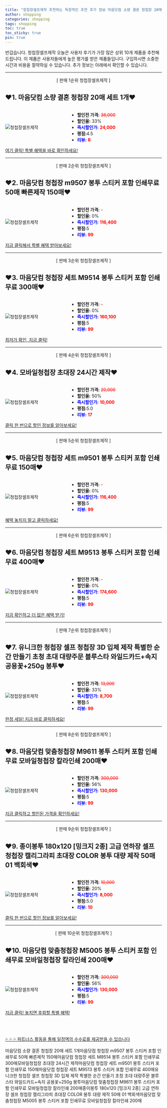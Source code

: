 ```yaml
---
title: "청첩장셀프제작 추천하는 독창적인 추천 추가 정보 마음닷컴 소량 결혼 청첩장 20매"
author: shopping
categories: shopping
tags: shopping
toc: true
toc_sticky: true
pin: true
---
```

반갑습니다. 청첩장셀프제작 오늘은 사용자 후기가 가장 많은 상위 10개 제품을 추천해드립니다. 이 제품은 사용자들에게 높은 평가를 받은 제품들입니다. 구입하시면 소중한 시간과 비용을 절약하실 수 있습니다. 추가 정보는 아래에서 확인할 수 있습니다.

---
<p class="toplist" style="margin: 0 auto; display: block; width: fit-content;">[ 판매 1순위 청첩장셀프제작 ]</p>

<h2><strong>❤️1. 마음닷컴 소량 결혼 청첩장 20매 세트 1개❤️</strong></h2>

<div style="display: flex; align-items: center;">
    <div style="flex: 0.4;">
        <img src="https://thumbnail7.coupangcdn.com/thumbnails/remote/230x230ex/image/vendor_inventory/bc73/7585df99fc5f7fa93749dc9ce70d43328b7048cd84e6cd1c2decda205249.jpg" alt="청첩장셀프제작" style="max-width: 100%;">
    </div>
    <div style="flex: 0.6; margin-left: 10px;">
        <ul>
            <li><strong>할인전 가격:</strong> <del style="color: red;">36,000</del></li>
            <li><strong>할인율:</strong> 33%</li>
            <li><span style='color:blue'><strong>즉시할인가:</strong></span> <span style='color:red'><strong>24,000</strong></span></li>
            <li><strong>평점:</strong>4.5</li>
            <li><span style='color:blue'><strong>리뷰:</strong></span> <span style='color:red'><strong>6</strong></span></li>
        </ul>
    </div>
</div>
<div class="center">
    <a href="https://selin100587001.github.io?lptag=AF9450613&subid=githubio&pageKey=99356694&traceid=V0-153&itemId=304045855&vendorItemId=3749689415" class="myButton">
        여기 클릭! 특별 혜택을 바로 확인하세요!
    </a>
</div>


---
<p class="toplist" style="margin: 0 auto; display: block; width: fit-content;">[ 판매 2순위 청첩장셀프제작 ]</p>

<h2><strong>❤️2. 마음닷컴 청첩장 m9507 봉투 스티커 포함 인쇄무료 50매 빠른제작 150매❤️</strong></h2>

<div style="display: flex; align-items: center;">
    <div style="flex: 0.4;">
        <img src="https://thumbnail10.coupangcdn.com/thumbnails/remote/230x230ex/image/vendor_inventory/6877/19268fefd550b6edec372ec594245e2e8c7ba7b62d7b86ba3e75ea74ad60.jpg" alt="청첩장셀프제작" style="max-width: 100%;">
    </div>
    <div style="flex: 0.6; margin-left: 10px;">
        <ul>
            <li><strong>할인전 가격:</strong> <del style="color: red;">-</del></li>
            <li><strong>할인율:</strong> 0%</li>
            <li><span style='color:blue'><strong>즉시할인가:</strong></span> <span style='color:red'><strong>116,400</strong></span></li>
            <li><strong>평점:</strong>5</li>
            <li><span style='color:blue'><strong>리뷰:</strong></span> <span style='color:red'><strong>99</strong></span></li>
        </ul>
    </div>
</div>
<div class="center">
    <a href="https://selin100587001.github.io?lptag=AF9450613&subid=githubio&pageKey=6370097764&traceid=V0-153&itemId=13488747553&vendorItemId=80742934505" class="myButton">
        지금 클릭해서 특별 혜택 받아보세요!
    </a>
</div>


---
<p class="toplist" style="margin: 0 auto; display: block; width: fit-content;">[ 판매 3순위 청첩장셀프제작 ]</p>

<h2><strong>❤️3. 마음닷컴 청첩장 세트 M9514 봉투 스티커 포함 인쇄무료 300매❤️</strong></h2>

<div style="display: flex; align-items: center;">
    <div style="flex: 0.4;">
        <img src="https://thumbnail7.coupangcdn.com/thumbnails/remote/230x230ex/image/vendor_inventory/00ef/ca00da6bfd7f7411444cb976bd287376471178512b15b7ecb53d7f585e67.jpg" alt="청첩장셀프제작" style="max-width: 100%;">
    </div>
    <div style="flex: 0.6; margin-left: 10px;">
        <ul>
            <li><strong>할인전 가격:</strong> <del style="color: red;">-</del></li>
            <li><strong>할인율:</strong> 0%</li>
            <li><span style='color:blue'><strong>즉시할인가:</strong></span> <span style='color:red'><strong>160,100</strong></span></li>
            <li><strong>평점:</strong>5</li>
            <li><span style='color:blue'><strong>리뷰:</strong></span> <span style='color:red'><strong>99</strong></span></li>
        </ul>
    </div>
</div>
<div class="center">
    <a href="https://selin100587001.github.io?lptag=AF9450613&subid=githubio&pageKey=7290082087&traceid=V0-153&itemId=18630611661&vendorItemId=85765912325" class="myButton">
        최저가 확인, 지금 클릭!
    </a>
</div>


---
<p class="toplist" style="margin: 0 auto; display: block; width: fit-content;">[ 판매 4순위 청첩장셀프제작 ]</p>

<h2><strong>❤️4. 모바일청첩장 초대장 24시간 제작❤️</strong></h2>

<div style="display: flex; align-items: center;">
    <div style="flex: 0.4;">
        <img src="https://thumbnail8.coupangcdn.com/thumbnails/remote/230x230ex/image/vendor_inventory/50b8/6fce8266331cbb0d76ffb6fe647443a693e9b7d251f15741bc50a49c4d08.jpg" alt="청첩장셀프제작" style="max-width: 100%;">
    </div>
    <div style="flex: 0.6; margin-left: 10px;">
        <ul>
            <li><strong>할인전 가격:</strong> <del style="color: red;">20,000</del></li>
            <li><strong>할인율:</strong> 50%</li>
            <li><span style='color:blue'><strong>즉시할인가:</strong></span> <span style='color:red'><strong>10,000</strong></span></li>
            <li><strong>평점:</strong>5.0</li>
            <li><span style='color:blue'><strong>리뷰:</strong></span> <span style='color:red'><strong>17</strong></span></li>
        </ul>
    </div>
</div>
<div class="center">
    <a href="https://selin100587001.github.io?lptag=AF9450613&subid=githubio&pageKey=7890656723&traceid=V0-153&itemId=21603137804&vendorItemId=79678865179" class="myButton">
        클릭 한 번으로 할인 정보를 알아보세요!
    </a>
</div>


---
<p class="toplist" style="margin: 0 auto; display: block; width: fit-content;">[ 판매 5순위 청첩장셀프제작 ]</p>

<h2><strong>❤️5. 마음닷컴 청첩장 세트 m9501 봉투 스티커 포함 인쇄무료 150매❤️</strong></h2>

<div style="display: flex; align-items: center;">
    <div style="flex: 0.4;">
        <img src="https://thumbnail6.coupangcdn.com/thumbnails/remote/230x230ex/image/vendor_inventory/7810/98b7748a51b0af0de3e174c4b6e23e2b28cfd0511bc08768e8e0b6cb47d0.jpg" alt="청첩장셀프제작" style="max-width: 100%;">
    </div>
    <div style="flex: 0.6; margin-left: 10px;">
        <ul>
            <li><strong>할인전 가격:</strong> <del style="color: red;">-</del></li>
            <li><strong>할인율:</strong> 0%</li>
            <li><span style='color:blue'><strong>즉시할인가:</strong></span> <span style='color:red'><strong>116,400</strong></span></li>
            <li><strong>평점:</strong>5</li>
            <li><span style='color:blue'><strong>리뷰:</strong></span> <span style='color:red'><strong>99</strong></span></li>
        </ul>
    </div>
</div>
<div class="center">
    <a href="https://selin100587001.github.io?lptag=AF9450613&subid=githubio&pageKey=6370061024&traceid=V0-153&itemId=13488474140&vendorItemId=80742663138" class="myButton">
        혜택 놓치지 말고 클릭하세요!
    </a>
</div>


---
<p class="toplist" style="margin: 0 auto; display: block; width: fit-content;">[ 판매 6순위 청첩장셀프제작 ]</p>

<h2><strong>❤️6. 마음닷컴 청첩장 세트 M9513 봉투 스티커 포함 인쇄무료 400매❤️</strong></h2>

<div style="display: flex; align-items: center;">
    <div style="flex: 0.4;">
        <img src="https://thumbnail6.coupangcdn.com/thumbnails/remote/230x230ex/image/vendor_inventory/ce5b/8ca8ac7f283262e1201e8d9daff2ad5c1393bc0ae4807a49a5e044c29208.jpg" alt="청첩장셀프제작" style="max-width: 100%;">
    </div>
    <div style="flex: 0.6; margin-left: 10px;">
        <ul>
            <li><strong>할인전 가격:</strong> <del style="color: red;">-</del></li>
            <li><strong>할인율:</strong> 0%</li>
            <li><span style='color:blue'><strong>즉시할인가:</strong></span> <span style='color:red'><strong>174,600</strong></span></li>
            <li><strong>평점:</strong>5</li>
            <li><span style='color:blue'><strong>리뷰:</strong></span> <span style='color:red'><strong>99</strong></span></li>
        </ul>
    </div>
</div>
<div class="center">
    <a href="https://selin100587001.github.io?lptag=AF9450613&subid=githubio&pageKey=7290055820&traceid=V0-153&itemId=18630496530&vendorItemId=85765799953" class="myButton">
        지금 확인하고 더 많은 혜택 받기!
    </a>
</div>


---
<p class="toplist" style="margin: 0 auto; display: block; width: fit-content;">[ 판매 7순위 청첩장셀프제작 ]</p>

<h2><strong>❤️7. 유니크한 청첩장 셀프 청첩장 3D 입체 제작 특별한 순간 만들기 초청 초대 대량주문 블루스타 와일드카드+속지 공용꽃+250g 봉투❤️</strong></h2>

<div style="display: flex; align-items: center;">
    <div style="flex: 0.4;">
        <img src="https://thumbnail10.coupangcdn.com/thumbnails/remote/230x230ex/image/vendor_inventory/bdae/1de6c875049daa1929583b2b690df16c0a311580945912e070804ff81786.jpg" alt="청첩장셀프제작" style="max-width: 100%;">
    </div>
    <div style="flex: 0.6; margin-left: 10px;">
        <ul>
            <li><strong>할인전 가격:</strong> <del style="color: red;">13,000</del></li>
            <li><strong>할인율:</strong> 33%</li>
            <li><span style='color:blue'><strong>즉시할인가:</strong></span> <span style='color:red'><strong>8,700</strong></span></li>
            <li><strong>평점:</strong>5</li>
            <li><span style='color:blue'><strong>리뷰:</strong></span> <span style='color:red'><strong>99</strong></span></li>
        </ul>
    </div>
</div>
<div class="center">
    <a href="https://selin100587001.github.io?lptag=AF9450613&subid=githubio&pageKey=8068031072&traceid=V0-153&itemId=22698539483&vendorItemId=89969825941" class="myButton">
        한정 세일! 지금 바로 클릭하세요!
    </a>
</div>


---
<p class="toplist" style="margin: 0 auto; display: block; width: fit-content;">[ 판매 8순위 청첩장셀프제작 ]</p>

<h2><strong>❤️8. 마음닷컴 맞춤청첩장 M9611 봉투 스티커 포함 인쇄무료 모바일청첩장 칼라인쇄 200매❤️</strong></h2>

<div style="display: flex; align-items: center;">
    <div style="flex: 0.4;">
        <img src="https://thumbnail8.coupangcdn.com/thumbnails/remote/230x230ex/image/vendor_inventory/9ff2/6a47282eb57fb1d572cfdc87ce5e84dd1ecb2eeaacd01f4e1936bb93968b.jpg" alt="청첩장셀프제작" style="max-width: 100%;">
    </div>
    <div style="flex: 0.6; margin-left: 10px;">
        <ul>
            <li><strong>할인전 가격:</strong> <del style="color: red;">300,000</del></li>
            <li><strong>할인율:</strong> 56%</li>
            <li><span style='color:blue'><strong>즉시할인가:</strong></span> <span style='color:red'><strong>130,000</strong></span></li>
            <li><strong>평점:</strong>5</li>
            <li><span style='color:blue'><strong>리뷰:</strong></span> <span style='color:red'><strong>99</strong></span></li>
        </ul>
    </div>
</div>
<div class="center">
    <a href="https://selin100587001.github.io?lptag=AF9450613&subid=githubio&pageKey=7268673865&traceid=V0-153&itemId=18532166127&vendorItemId=85670529668" class="myButton">
        지금 클릭하고 할인된 가격을 확인하세요!
    </a>
</div>


---
<p class="toplist" style="margin: 0 auto; display: block; width: fit-content;">[ 판매 9순위 청첩장셀프제작 ]</p>

<h2><strong>❤️9. 종이봉투 180x120 [밍크지 2종] 고급 연하장 셀프 청첩장 캘리그라피 초대장 COLOR 봉투 대량 제작 50매 01 백회색❤️</strong></h2>

<div style="display: flex; align-items: center;">
    <div style="flex: 0.4;">
        <img src="https://thumbnail6.coupangcdn.com/thumbnails/remote/230x230ex/image/vendor_inventory/e096/6f939d8ada01df2917003ef7e24778b8671611c51f05656534099cd5abc8.jpeg" alt="청첩장셀프제작" style="max-width: 100%;">
    </div>
    <div style="flex: 0.6; margin-left: 10px;">
        <ul>
            <li><strong>할인전 가격:</strong> <del style="color: red;">10,000</del></li>
            <li><strong>할인율:</strong> 20%</li>
            <li><span style='color:blue'><strong>즉시할인가:</strong></span> <span style='color:red'><strong>8,000</strong></span></li>
            <li><strong>평점:</strong>5.0</li>
            <li><span style='color:blue'><strong>리뷰:</strong></span> <span style='color:red'><strong>10</strong></span></li>
        </ul>
    </div>
</div>
<div class="center">
    <a href="https://selin100587001.github.io?lptag=AF9450613&subid=githubio&pageKey=5633331281&traceid=V0-153&itemId=9169201909&vendorItemId=76455113041" class="myButton">
        클릭 한 번으로 할인 정보를 알아보세요!
    </a>
</div>


---
<p class="toplist" style="margin: 0 auto; display: block; width: fit-content;">[ 판매 10순위 청첩장셀프제작 ]</p>

<h2><strong>❤️10. 마음닷컴 맞춤청첩장 M5005 봉투 스티커 포함 인쇄무료 모바일청첩장 칼라인쇄 200매❤️</strong></h2>

<div style="display: flex; align-items: center;">
    <div style="flex: 0.4;">
        <img src="https://thumbnail10.coupangcdn.com/thumbnails/remote/230x230ex/image/vendor_inventory/c163/1a8eca137da37285ccac6f9a523b599035c0258878f29bd9daee4e0732ee.jpg" alt="청첩장셀프제작" style="max-width: 100%;">
    </div>
    <div style="flex: 0.6; margin-left: 10px;">
        <ul>
            <li><strong>할인전 가격:</strong> <del style="color: red;">300,000</del></li>
            <li><strong>할인율:</strong> 56%</li>
            <li><span style='color:blue'><strong>즉시할인가:</strong></span> <span style='color:red'><strong>130,000</strong></span></li>
            <li><strong>평점:</strong>5</li>
            <li><span style='color:blue'><strong>리뷰:</strong></span> <span style='color:red'><strong>99</strong></span></li>
        </ul>
    </div>
</div>
<div class="center">
    <a href="https://selin100587001.github.io?lptag=AF9450613&subid=githubio&pageKey=7290124578&traceid=V0-153&itemId=18630815831&vendorItemId=85766112865" class="myButton">
        지금 클릭! 놓치면 후회할 특별 혜택!
    </a>
</div>

<br><br><br>[💦 💦 💦 파트너스 활동을 통해 일정액의 수수료를 제공받을 수 있습니다](https://link.coupang.com/a/bcpT2c)<br><br>마음닷컴 소량 결혼 청첩장 20매 세트 1개마음닷컴 청첩장 m9507 봉투 스티커 포함 인쇄무료 50매 빠른제작 150매마음닷컴 청첩장 세트 M9514 봉투 스티커 포함 인쇄무료 300매모바일청첩장 초대장 24시간 제작마음닷컴 청첩장 세트 m9501 봉투 스티커 포함 인쇄무료 150매마음닷컴 청첩장 세트 M9513 봉투 스티커 포함 인쇄무료 400매유니크한 청첩장 셀프 청첩장 3D 입체 제작 특별한 순간 만들기 초청 초대 대량주문 블루스타 와일드카드+속지 공용꽃+250g 봉투마음닷컴 맞춤청첩장 M9611 봉투 스티커 포함 인쇄무료 모바일청첩장 칼라인쇄 200매종이봉투 180x120 [밍크지 2종] 고급 연하장 셀프 청첩장 캘리그라피 초대장 COLOR 봉투 대량 제작 50매 01 백회색마음닷컴 맞춤청첩장 M5005 봉투 스티커 포함 인쇄무료 모바일청첩장 칼라인쇄 200매